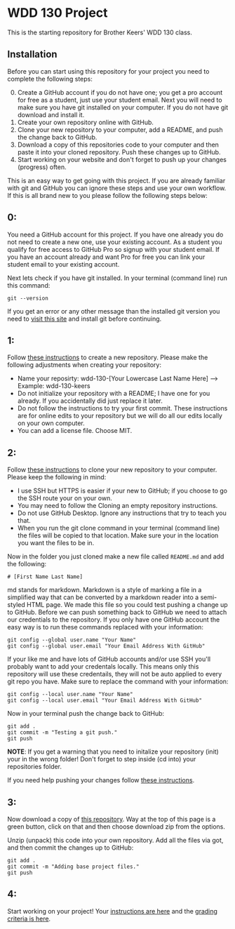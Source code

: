 # WDD 130 Project
This is the starting repository for Brother Keers' WDD 130 class.

## Installation
Before you can start using this repository for your project you need to complete the following steps:

0. Create a GitHub account if you do not have one; you get a pro account for free as a student, just use your student email. Next you will need to make sure you have git installed on your computer. If you do not have git download and install it.
1. Create your own repository online with GitHub.
2. Clone your new repository to your computer, add a README, and push the change back to GitHub.
3. Download a copy of this repositories code to your computer and then paste it into your cloned repository. Push these changes up to GitHub.
4. Start working on your website and don't forget to push up your changes (progress) often.

This is an easy way to get going with this project. If you are already familiar with git and GitHub you can ignore these steps and use your own workflow. If this is all brand new to you please follow the following steps below:

## 0:
You need a GitHub account for this project. If you have one already you do not need to create a new one, use your existing account. As a student you qualify for free access to GitHub Pro so signup with your student email. If you have an account already and want Pro for free you can link your student email to your existing account.

Next lets check if you have git installed. In your terminal (command line) run this command:

```
git --version
```

If you get an error or any other message than the installed git version you need to [visit this site](https://git-scm.com/downloads) and install git before continuing.

## 1:
Follow [these instructions](https://docs.github.com/en/free-pro-team@latest/github/getting-started-with-github/create-a-repo) to create a new repository. Please make the following adjustments when creating your repository:

- Name your reposirty: wdd-130-[Your Lowercase Last Name Here] --> Example: wdd-130-keers
- Do not initialize your repository with a README; I have one for you already. If you accidentally did just replace it later.
- Do not follow the instructions to try your first commit. These instructions are for online edits to your repository but we will do all our edits locally on your own computer.
- You can add a license file. Choose MIT.

## 2:
Follow [these instructions](https://docs.github.com/en/free-pro-team@latest/github/creating-cloning-and-archiving-repositories/cloning-a-repository) to clone your new repository to your computer. Please keep the following in mind:

- I use SSH but HTTPS is easier if your new to GitHub; if you choose to go the SSH route your on your own.
- You may need to follow the Cloning an empty repository instructions.
- Do not use GitHub Desktop. Ignore any instructions that try to teach you that.
- When you run the git clone command in your terminal (command line) the files will be copied to that location. Make sure your in the location you want the files to be in.

Now in the folder you just cloned make a new file called `README.md` and add the following:

```
# [First Name Last Name]
```

md stands for markdown. Markdown is a style of marking a file in a simplified way that can be converted by a markdown reader into a semi-styled HTML page. We made this file so you could test pushing a change up to GitHub. Before we can push something back to GitHub we need to attach our credentials to the repository. If you only have one GitHub account the easy way is to run these commands replaced with your information:

```
git config --global user.name "Your Name"
git config --global user.email "Your Email Address With GitHub"
```

If your like me and have lots of GitHub accounts and/or use SSH you'll probably want to add your credentals locally. This means only this repository will use these credentails, they will not be auto applied to every git repo you have. Make sure to replace the command with your information:

```
git config --local user.name "Your Name"
git config --local user.email "Your Email Address With GitHub"
```

Now in your terminal push the change back to GitHub:

```
git add .
git commit -m "Testing a git push."
git push
```
**NOTE**: If you get a warning that you need to initalize your repository (init) your in the wrong folder! Don't forget to step inside (cd into) your repositories folder.

If you need help pushing your changes follow [these instructions](https://docs.github.com/en/free-pro-team@latest/github/using-git/pushing-commits-to-a-remote-repository).

## 3:
Now download a copy of [this repository](https://github.com/caboodle-tech/wdd-130-project). Way at the top of this page is a green button, click on that and then choose download zip from the options.

Unzip (unpack) this code into your own repository. Add all the files via got, and then commit the changes up to GitHub:

```
git add .
git commit -m "Adding base project files."
git push
```

## 4:
Start working on your project! Your [instructions are here](docs/instructions.md) and the [grading criteria is here](docs/grading.md).
